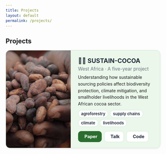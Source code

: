 ```yaml
---
title: Projects
layout: default
permalink: /projects/
---
```


## Projects

<div class="proj-wrap">
  <div class="proj-grid">
    <!-- Project 1 -->
    <article class="proj-card horizontal">
      <div class="proj-media">
        <img src="/assets/sustain-cocoa.jpg" alt="SUSTAIN-COCOA project illustration">
      </div>
      <div class="proj-body">
        <h3 class="proj-title">
        <a href="https://www.sustain-cocoa.earth/" target="_blank" rel="noopener">
        🌱🍫 SUSTAIN-COCOA
        </a>
      </h3>
        <div class="proj-meta">West Africa · A five-year project </div>
        <p class="proj-desc">
          Understanding how sustainable sourcing policies affect biodiversity protection, climate mitigation,
          and smallholder livelihoods in the West African cocoa sector.
        </p>
        <div class="proj-tags">
          <span class="proj-tag">agroforestry</span>
          <span class="proj-tag">supply chains</span>
          <span class="proj-tag">climate</span>
          <span class="proj-tag">livelihoods</span>
        </div>
        <div class="proj-actions">
          <a class="primary" href="https://doi.org/10.1002/sd.3380" target="_blank" rel="noopener">
            <i class="fa-solid fa-book-open"></i> Paper
          </a>
          <a href="https://glp.earth/news-events/events/5th-open-science-meeting-pathways-sustainable-and-just-land-systems/" target="_blank" rel="noopener">
            <i class="fa-solid fa-chalkboard-user"></i> Talk
          </a>
          <a href="https://github.com/priscakmkouakou" target="_blank" rel="noopener">
            <i class="fa-brands fa-github"></i> Code
          </a>
        </div>
      </div>
    </article>

  </div>
</div>

<style>
/* ===== Theme (scoped to projects) ===== */
.proj-wrap{
  --accent:#2b6e2f;      /* dark green */
  --accent-2:#1d5a25;
  --bg-soft:#eaf7ea;     /* light green */
  --border:#cfe7d3;      /* soft green border */
  --text:#1f2937;        /* dark gray */
  --muted:#6b7280;       /* muted gray */
  max-width:1100px; margin:0 auto;
}

/* ===== Grid ===== */
.proj-grid{
  display:grid; grid-template-columns:1fr; gap:1rem; margin:.75rem 0 2rem 0;
}

/* ===== Card ===== */
.proj-card{
  background:var(--bg-soft);
  border:1px solid var(--border);
  border-radius:14px;
  box-shadow:0 2px 6px rgba(0,0,0,.06);
  overflow:hidden;
  display:flex; flex-direction:column;
}

/* Horizontal layout (wide, not long) */
.proj-card.horizontal{ flex-direction:row; align-items:stretch; }
.proj-card.horizontal .proj-media{ flex:0 0 42%; aspect-ratio:auto; max-height:100%; }
.proj-card.horizontal .proj-body{ flex:1; padding:1.2rem 1.5rem; }

/* Media */
.proj-media{
  aspect-ratio:16/9;
  background:#f2f6f2;
  display:flex; align-items:center; justify-content:center;
  color:var(--muted);
}
.proj-media img{ width:100%; height:100%; object-fit:cover; display:block; }

/* Text */
.proj-title{ margin:.1rem 0 .25rem 0; font-size:1.25rem; font-weight:700; line-height:1.3; }
.proj-title a{ color:var(--text); text-decoration:none; border-bottom:1px solid transparent; }
.proj-title a:hover{ border-bottom-color:var(--accent); }
.proj-meta{ color:var(--muted); font-size:.95rem; margin-bottom:.35rem; }
.proj-desc{ margin:.45rem 0 0 0; line-height:1.55; }

/* Tags */
.proj-tags{ margin:.6rem 0 0 0; display:flex; flex-wrap:wrap; gap:.35rem; }
.proj-tag{
  background:#fff; border:1px solid var(--border); color:var(--text);
  padding:.2rem .55rem; border-radius:999px; font-size:.82rem; font-weight:600;
}

/* Actions */
.proj-actions{ margin:.9rem 0 0 0; display:flex; flex-wrap:wrap; gap:.5rem; }
.proj-actions a{
  display:inline-flex; align-items:center; gap:.45rem;
  padding:.5rem .8rem; border-radius:10px; text-decoration:none; font-weight:700; font-size:.92rem;
  border:1px solid var(--border); background:#fff; color:var(--text);
}
.proj-actions a:hover{ border-color:var(--accent); color:var(--accent); }
.proj-actions a.primary{ background:var(--accent); color:#fff; border-color:var(--accent); }
.proj-actions a.primary:hover{ filter:brightness(.95); }

/* Mobile */
@media (max-width:860px){
  .proj-card.horizontal{ flex-direction:column; }
  .proj-card.horizontal .proj-media{ flex-basis:auto; aspect-ratio:16/9; }
  .proj-title{ font-size:1.15rem; }
}
</style>


